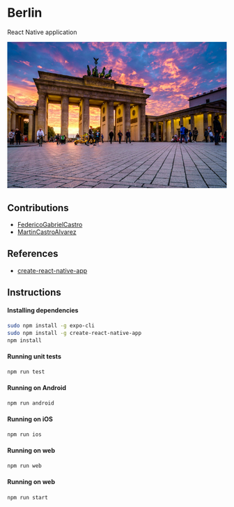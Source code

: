 # Berlin
React Native application

![wallpaper](./wallpaper.jpg)

## Contributions

- [FedericoGabrielCastro](https://github.com/FedericoGabrielCastro)
- [MartinCastroAlvarez](https://github.com/MartinCastroAlvarez)

## References

- [create-react-native-app](https://reactnative.dev/blog/2017/03/13/introducing-create-react-native-app)

## Instructions

#### Installing dependencies
```bash
sudo npm install -g expo-cli
sudo npm install -g create-react-native-app
npm install
```

#### Running unit tests
```bash
npm run test
```

#### Running on Android
```bash
npm run android
```

#### Running on iOS
```bash
npm run ios
```

#### Running on web
```bash
npm run web
```

#### Running on web
```bash
npm run start
```
